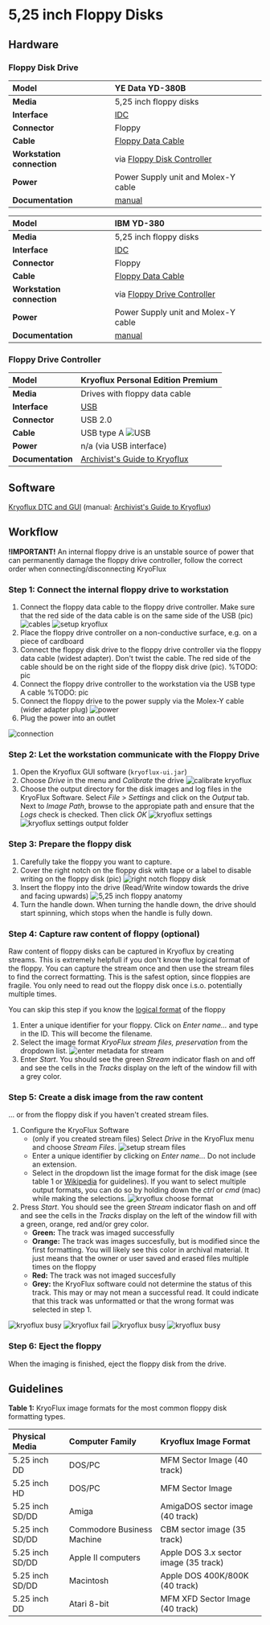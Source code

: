 # 5,25 inch Floppy Disks

## Hardware

### Floppy Disk Drive

| **Model**                  | YE Data YD-380B                                                                                         |
| :------------------------- | :------------------------------------------------------------------------------------------------------ |
| **Media**                  | 5,25 inch floppy disks                                                                                  |
| **Interface**              | [IDC](https://www.wikidata.org/wiki/Q374830)                                                            |
| **Connector**              | Floppy                                                                                                  |
| **Cable**                  | [Floppy Data Cable](https://www.computerhope.com/jargon/f/flopcabl.htm)                                 |
| **Workstation connection** | via [Floppy Disk Controller](https://www.wikidata.org/wiki/Q741867)                                     |
| **Power**                  | Power Supply unit and Molex-Y cable                                                                     |
| **Documentation**          | [manual](http://www.vintagecomputer.net/fjkraan/comp/divcomp/doc/YE_Data_YD-380_5.25inchHHHDFloppy.pdf) |

| **Model**                  | IBM YD-380                                                                                              |
| :------------------------- | :------------------------------------------------------------------------------------------------------ |
| **Media**                  | 5,25 inch floppy disks                                                                                  |
| **Interface**              | [IDC](https://www.wikidata.org/wiki/Q374830)                                                            |
| **Connector**              | Floppy                                                                                                  |
| **Cable**                  | [Floppy Data Cable](https://www.computerhope.com/jargon/f/flopcabl.htm)                                 |
| **Workstation connection** | via [Floppy Drive Controller](https://www.wikidata.org/wiki/Q741867)                                    |
| **Power**                  | Power Supply unit and Molex-Y cable                                                                     |
| **Documentation**          | [manual](http://www.vintagecomputer.net/fjkraan/comp/divcomp/doc/YE_Data_YD-380_5.25inchHHHDFloppy.pdf) |

### Floppy Drive Controller

| **Model**         | Kryoflux Personal Edition Premium                                                                          |
| :---------------- | :--------------------------------------------------------------------------------------------------------- |
| **Media**         | Drives with floppy data cable                                                                              |
| **Interface**     | [USB](https://www.wikidata.org/wiki/Q42378)                                                                |
| **Connector**     | USB 2.0                                                                                                    |
| **Cable**         | USB type A ![USB](images/USB-A.jpg)                                                                        |
| **Power**         | n/a (via USB interface)                                                                                    |
| **Documentation** | [Archivist's Guide to Kryoflux](https://github.com/archivistsguidetokryoflux/archivists-guide-to-kryoflux) |

## Software

[Kryoflux DTC and GUI](https://www.kryoflux.com/?page=download) (manual: [Archivist's Guide to Kryoflux](https://github.com/archivistsguidetokryoflux/archivists-guide-to-kryoflux))

## Workflow

**!IMPORTANT!** An internal floppy drive is an unstable source of power that can permanently damage the floppy drive controller, follow the correct order when connecting/disconnecting KryoFlux

### Step 1: Connect the internal floppy drive to workstation

1. Connect the floppy data cable to the floppy drive controller. Make sure that the red side of the data cable is on the same side of the USB (pic)
   ![cables](images/floppy/floppy_power_data_cable.png)
   ![setup kryoflux](images/kryoflux/kryoflux_board.JPG)
2. Place the floppy drive controller on a non-conductive surface, e.g. on a piece of cardboard
3. Connect the floppy disk drive to the floppy drive controller via the floppy data cable (widest adapter). Don't twist the cable. The red side of the cable should be on the right side of the floppy disk drive (pic). %TODO: pic
4. Connect the floppy drive controller to the workstation via the USB type A cable %TODO: pic
5. Connect the floppy drive to the power supply via the Molex-Y cable (wider adapter plug)
   ![power](images/floppy/5-25-floppy-power.png)
6. Plug the power into an outlet

![connection](images/floppy/5-25-floppy-connection-kryoflux.png)

### Step 2: Let the workstation communicate with the Floppy Drive

1. Open the Kryoflux GUI software (`kryoflux-ui.jar`)
2. Choose _Drive_ in the menu and _Calibrate_ the drive
   ![calibrate kryoflux](images/kryoflux/kryoflux_calibrate.png)
3. Choose the output directory for the disk images and log files in the KryoFlux Software. Select _File_ > _Settings_ and click on the _Output_ tab. Next to _Image Path_, browse to the appropiate path and ensure that the _Logs_ check is checked. Then click _OK_
   ![kryoflux settings](images/kryoflux/kryoflux_settings.png)
   ![kryoflux settings output folder](images/kryoflux/kroyflux_settings_output.png)

### Step 3: Prepare the floppy disk

1. Carefully take the floppy you want to capture.
2. Cover the right notch on the floppy disk with tape or a label to disable writing on the floppy disk (pic)
   ![right notch floppy disk](images/floppy/5-25-floppy-blocker.png)
3. Insert the floppy into the drive (Read/Write window towards the drive and facing upwards)
   ![5,25 inch floppy anatomy](images/floppy/5_25_anatomy.png)
4. Turn the handle down. When turning the handle down, the drive should start spinning, which stops when the handle is fully down.

### Step 4: Capture raw content of floppy (optional)

Raw content of floppy disks can be captured in Kryoflux by creating streams. This is extremely helpfull if you don't know the logical format of the floppy. You can capture the stream once and then use the stream files to find the correct formatting. This is the safest option, since floppies are fragile. You only need to read out the floppy disk once i.s.o. potentially multiple times.

You can skip this step if you know the [logical format](https://github.com/archivistsguidetokryoflux/archivists-guide-to-kryoflux/blob/master/2%20PART%20TWO%20In-Depth/Disk-Image-Formats.md) of the floppy

1. Enter a unique identifier for your floppy. Click on _Enter name..._ and type in the ID. This will become the filename.
2. Select the image format _KryoFlux stream files, preservation_ from the dropdown list.
   ![enter metadata for stream](images/kryoflux/kryoflux_setup_capture.png)
3. Enter _Start_. You should see the green _Stream_ indicator flash on and off and see the cells in the _Tracks_ display on the left of the window fill with a grey color.

### Step 5: Create a disk image from the raw content

... or from the floppy disk if you haven't created stream files.

1. Configure the KryoFlux Software
   - (only if you created stream files) Select _Drive_ in the KryoFlux menu and choose _Stream Files_.
     ![setup stream files](images/kryoflux/kryoflux_settings_stream.png)
   - Enter a unique identifier by clicking on _Enter name..._ Do not include an extension.
   - Select in the dropdown list the image format for the disk image (see table 1 or [Wikipedia](https://en.wikipedia.org/wiki/List_of_floppy_disk_formats#Logical_formats) for guidelines). If you want to select multiple output formats, you can do so by holding down the _ctrl_ or _cmd_ (mac) while making the selections.
     ![kryoflux choose format](images/kryoflux/kryoflux_choose_format.png)
2. Press _Start_. You should see the green _Stream_ indicator flash on and off and see the cells in the _Tracks_ display on the left of the window fill with a green, orange, red and/or grey color.
   - **Green:** The track was imaged successfully
   - **Orange:** The track was images succesfully, but is modified since the first formatting. You will likely see this color in archival material. It just means that the owner or user saved and erased files multiple times on the floppy
   - **Red:** The track was not imaged succesfully
   - **Grey:** the KryoFlux software could not determine the status of this track. This may or may not mean a successful read. It could indicate that this track was unformatted or that the wrong format was selected in step 1.

![kryoflux busy](images/kryoflux/kryoflux_busy.png)
![kryoflux fail](images/kryoflux/kryoflux_geen_success.png)
![kryoflux busy](images/kryoflux/kryoflux_success.png)
![kryoflux busy](images/kryoflux/kryoflux_modified.png)

### Step 6: Eject the floppy

When the imaging is finished, eject the floppy disk from the drive.

## Guidelines

**Table 1:** KryoFlux image formats for the most common floppy disk formatting types.

| Physical Media  | Computer Family            | Kryoflux Image Format                 |
| :-------------- | :------------------------- | :------------------------------------ |
| 5.25 inch DD    | DOS/PC                     | MFM Sector Image (40 track)           |
| 5.25 inch HD    | DOS/PC                     | MFM Sector Image                      |
| 5.25 inch SD/DD | Amiga                      | AmigaDOS sector image (40 track)      |
| 5.25 inch SD/DD | Commodore Business Machine | CBM sector image (35 track)           |
| 5.25 inch SD/DD | Apple II computers         | Apple DOS 3.x sector image (35 track) |
| 5.25 inch SD/DD | Macintosh                  | Apple DOS 400K/800K (40 track)        |
| 5.25 inch DD    | Atari 8-bit                | MFM XFD Sector Image (40 track)       |
